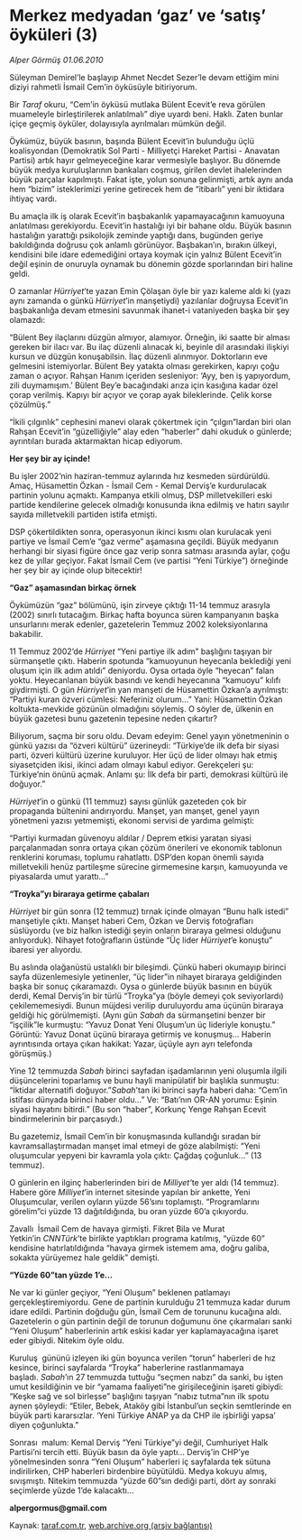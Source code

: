 # Merkez medyadan ‘gaz’ ve ‘satış’ öyküleri (3) 

*Alper Görmüş 01.06.2010*

<div class="yazi">
<p>Süleyman Demirel’le başlayıp Ahmet Necdet Sezer’le devam ettiğim mini diziyi rahmetli İsmail Cem’in öyküsüyle bitiriyorum.</p>
<p>Bir <i>Taraf</i> okuru, “Cem’in öyküsü mutlaka Bülent Ecevit’e reva görülen muameleyle birleştirilerek anlatılmalı” diye uyardı beni. Haklı. Zaten bunlar içiçe geçmiş öyküler, dolayısıyla ayrılmaları mümkün değil.</p>
<p>Öykümüz, büyük basının, başında Bülent Ecevit’in bulunduğu üçlü koalisyondan (Demokratik Sol Parti - Milliyetçi Hareket Partisi - Anavatan Partisi) artık hayır gelmeyeceğine karar vermesiyle başlıyor. Bu dönemde büyük medya kuruluşlarının bankaları coşmuş, girilen devlet ihalelerinden büyük parçalar kapılmıştı. Fakat işte, yolun sonuna gelinmişti, artık aynı anda hem “bizim” isteklerimizi yerine getirecek hem de “itibarlı” yeni bir iktidara ihtiyaç vardı.</p>
<p>Bu amaçla ilk iş olarak Ecevit’in başbakanlık yapamayacağının kamuoyuna anlatılması gerekiyordu. Ecevit’in hastalığı iyi bir bahane oldu. Büyük basının hastalığın yarattığı psikolojik zeminde yaptığı dans, bugünden geriye bakıldığında doğrusu çok anlamlı görünüyor. Başbakan’ın, bırakın ülkeyi, kendisini bile idare edemediğini ortaya koymak için yalnız Bülent Ecevit’in değil eşinin de onuruyla oynamak bu dönemin gözde sporlarından biri haline geldi.</p>
<p>O zamanlar <i>Hürriyet</i>’te yazan Emin Çölaşan öyle bir yazı kaleme aldı ki (yazı aynı zamanda o günkü <i>Hürriyet</i>’in manşetiydi) yazılanlar doğruysa Ecevit’in başbakanlığa devam etmesini savunmak ihanet-i vataniyeden başka bir şey olamazdı:</p>
<p>“Bülent Bey ilaçlarını düzgün almıyor, alamıyor. Örneğin, iki saatte bir alması gereken bir ilacı var. Bu ilaç düzenli alınacak ki, beyinle dil arasındaki ilişkiyi kursun ve düzgün konuşabilsin. İlaç düzenli alınmıyor. Doktorların eve gelmesini istemiyorlar. Bülent Bey yatakta olması gerekirken, kapıyı çoğu zaman o açıyor. Rahşan Hanım içeriden sesleniyor: ‘Ayy, ben iş yapıyordum, zili duymamışım.’ Bülent Bey’e bacağındaki arıza için kasığına kadar özel çorap verilmiş. Kapıyı bir açıyor ve çorap ayak bileklerinde. Çelik korse çözülmüş.”</p>
<p>“İkili çılgınlık” cephesini manevi olarak çökertmek için “çılgın”lardan biri olan Rahşan Ecevit’in “güzelliğiyle” alay eden “haberler” dahi okuduk o günlerde; ayrıntıları burada aktarmaktan hicap ediyorum. <br/></p>
<p><b>Her şey bir ay içinde!</b></p>
<p>Bu işler 2002’nin haziran-temmuz aylarında hız kesmeden sürdürüldü. Amaç, Hüsamettin Özkan - İsmail Cem - Kemal Derviş’e kurdurulacak partinin yolunu açmaktı. Kampanya etkili olmuş, DSP milletvekilleri eski partide kendilerine gelecek olmadığı konusunda ikna edilmiş ve hatırı sayılır sayıda milletvekili partiden istifa etmişti.</p>
<p>DSP çökertildikten sonra, operasyonun ikinci kısmı olan kurulacak yeni partiye ve İsmail Cem’e “gaz verme” aşamasına geçildi. Büyük medyanın herhangi bir siyasi figüre önce gaz verip sonra satması arasında aylar, çoğu kez de yıllar geçiyor. Fakat İsmail Cem (ve partisi “Yeni Türkiye”) örneğinde her şey bir ay içinde olup bitecektir!  <br/></p>
<p><b>“Gaz” aşamasından birkaç örnek</b></p>
<p>Öykümüzün “gaz” bölümünü, işin zirveye çıktığı 11-14 temmuz arasıyla (2002) sınırlı tutacağım. Birkaç hafta boyunca süren kampanyanın başka unsurlarını merak edenler, gazetelerin Temmuz 2002 koleksiyonlarına bakabilir.</p>
<p>11 Temmuz 2002’de <i>Hürriyet</i> “Yeni partiye ilk adım” başlığını taşıyan bir sürmanşetle çıktı. Haberin spotunda “kamuoyunun heyecanla beklediği yeni oluşum için ilk adım atıldı” deniyordu. Oysa ortada öyle “heyecan” falan yoktu. Heyecanlanan büyük basındı ve kendi heyecanına “kamuoyu” kılıfı giydirmişti. O gün <i>Hürriyet</i>’in yan manşeti de Hüsamettin Özkan’a ayrılmıştı: “Partiyi kuran özveri cümlesi: Neferiniz olurum...” Yani: Hüsamettin Özkan koltukta-mevkide gözünün olmadığını söylemiş. O söyler de, ülkenin en büyük gazetesi bunu gazetenin tepesine neden çıkartır?</p>
<p>Biliyorum, saçma bir soru oldu. Devam edeyim: Genel yayın yönetmeninin o günkü yazısı da “özveri kültürü” üzerineydi: “Türkiye’de ilk defa bir siyasi parti, özveri kültürü üzerine kuruluyor. Her üçü de lider olmayı hak etmiş siyasetçiden ikisi, ikinci adam olmayı kabul ediyor. Gerekçeleri şu: Türkiye’nin önünü açmak. Anlamı şu: İlk defa bir parti, demokrasi kültürü ile doğuyor.”</p>
<p><i>Hürriyet</i>’in o günkü (11 temmuz) sayısı günlük gazeteden çok bir propaganda bültenini andırıyordu. Manşet, yan manşet, genel yayın yönetmeni yazısı yetmemişti, ekonomi servisi de yardıma gelmişti:</p>
<p>“Partiyi kurmadan güvenoyu aldılar / Deprem etkisi yaratan siyasi parçalanmadan sonra ortaya çıkan çözüm önerileri ve ekonomik tablonun renklerini koruması, toplumu rahatlattı. DSP’den kopan önemli sayıda milletvekili henüz partileşme sürecine girmemesine karşın, kamuoyunda ve piyasalarda umut yarattı...” <br/></p>
<p><b>“Troyka”yı biraraya getirme çabaları</b></p>
<p><i>Hürriyet</i> bir gün sonra (12 temmuz) tırnak içinde olmayan “Bunu halk istedi” manşetiyle çıktı. Manşet haberi Cem, Özkan ve Derviş fotoğrafları süslüyordu (ve biz halkın istediği şeyin onların biraraya gelmesi olduğunu anlıyorduk). Nihayet fotoğrafların üstünde “Üç lider <i>Hürriyet</i>’e konuştu” ibaresi yer alıyordu.</p>
<p>Bu aslında olağanüstü ustalıklı bir bileşimdi. Çünkü haberi okumayıp birinci sayfa düzenlemesiyle yetinenler, “üç lider”in nihayet biraraya geldiğinden başka bir sonuç çıkaramazdı. Oysa o günlerde büyük basının en büyük derdi, Kemal Derviş’in bir türlü “Troyka”ya (böyle demeyi çok seviyorlardı) çekilememesiydi. Bunun müjdesi verilip duruluyordu ama üçünün biraraya geldiği hiç görülmemişti. (Aynı gün <i>Sabah</i> da sürmanşetini benzer bir “işçilik”le kurmuştu: “Yavuz Donat Yeni Oluşum’un üç lideriyle konuştu.” Görüntü: Yavuz Donat üçünü biraraya getirmiş ve konuşmuş... Haberin ayrıntısında ortaya çıkan hakikat: Yazar, üçüyle ayrı ayrı telefonda görüşmüş.)</p>
<p>Yine 12 temmuzda <i>Sabah </i>birinci sayfadan işadamlarının yeni oluşumla ilgili düşüncelerini toparlamış ve bunu hayli manipülatif bir başlıkla sunmuştu: “İktidar alternatifi doğuyor.”<i>Sabah</i>’tan iki birinci sayfa haberi daha: “Cem’in istifası dünyada birinci haber oldu...” Ve: “Batı’nın OR-AN yorumu: Eşinin siyasi hayatını bitirdi.” (Bu son “haber”, Korkunç Yenge Rahşan Ecevit bindirmelerinin bir parçasıydı.)</p>
<p>Bu gazetemiz, İsmail Cem’in bir konuşmasında kullandığı sıradan bir kavramsallaştırmadan manşet imal etmeyi de göze alabilmişti: “Yeni oluşumcular yepyeni bir kavramla yola çıktı: Çağdaş çoğunluk...” (13 temmuz).</p>
<p>O günlerin en ilginç haberlerinden biri de <i>Milliyet’</i>te yer aldı (14 temmuz). Habere göre <i>Milliyet</i>’in internet sitesinde yapılan bir ankette, Yeni Oluşumcular, verilen oyların yüzde 56’sını toplamıştı. “Programlarını görelim”ci yüzde 13 dağıtıldığında, bu oran yüzde 60’a çıkıyordu.</p>
<p>Zavallı  İsmail Cem de havaya girmişti. Fikret Bila ve Murat Yetkin’in <i>CNNTürk</i>’te birlikte yaptıkları programa katılmış, “yüzde 60” kendisine hatırlatıldığında “havaya girmek istemem ama, doğru galiba, sokakta yürüyemez hale geldik” demişti. <br/></p>
<p><b>“Yüzde 60”tan yüzde 1’e...</b></p>
<p>Ne var ki günler geçiyor, “Yeni Oluşum” beklenen patlamayı gerçekleştiremiyordu. Gene de partinin kurulduğu 21 temmuza kadar durum idare edildi. Partinin doğduğu gün, İsmail Cem de torununu kucağına aldı. Gazetelerin o gün partinin değil de torunun doğumunu öne çıkarmaları sanki “Yeni Oluşum” haberlerinin artık eskisi kadar yer kaplamayacağına işaret eder gibiydi. Nitekim öyle oldu.</p>
<p>Kuruluş  gününü izleyen iki gün boyunca verilen “torun” haberleri de hız kesince, birinci sayfalarda “Troyka” haberlerine rastlanmamaya başladı. <i>Sabah</i>’ın 27 temmuzda tuttuğu “seçmen nabzı” da sanki, bu işten umut kesildiğinin ve bir “yamama faaliyeti”ne girişileceğinin işareti gibiydi: “Keşke sağ ve sol birleşse” başlığını taşıyan “nabız tutma”nın ilk spotu aynen şöyleydi: “Etiler, Bebek, Ataköy gibi İstanbul’un seçkin semtlerinde en büyük parti kararsızlar. ‘Yeni Türkiye ANAP ya da CHP ile işbirliği yapsa’ diyen çoğunlukta.”</p>
<p>Sonrası  malum: Kemal Derviş “Yeni Türkiye”yi değil, Cumhuriyet Halk Partisi’ni tercih etti. Büyük basın da öyle yaptı... Derviş’in CHP’ye yönelmesinden sonra “Yeni Oluşum” haberleri iç sayfalarda tek sütuna indirilirken, CHP haberleri birdenbire büyütüldü. Medya kokuyu almış, sıvışmıştı. Nitekim temmuzda “yüzde 60”sın dediği parti, dört ay sonraki seçimlerde yüzde 1’de kalacaktı...</p>
<p><b>alpergormus@gmail.com</b></p></div>

Kaynak: [taraf.com.tr](m), [web.archive.org (arşiv bağlantısı)](http://web.archive.org/web/20100604194145/http://taraf.com.tr:80/alper-gormus/makale-merkez-medyadan-gaz-ve-satis-oykuleri-3.htm)
